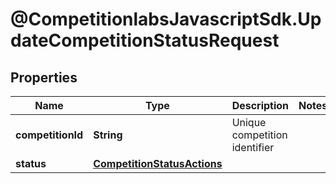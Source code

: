 # @CompetitionlabsJavascriptSdk.UpdateCompetitionStatusRequest

## Properties

Name | Type | Description | Notes
------------ | ------------- | ------------- | -------------
**competitionId** | **String** | Unique competition identifier | 
**status** | [**CompetitionStatusActions**](docs/CompetitionStatusActions.md) |  | 


